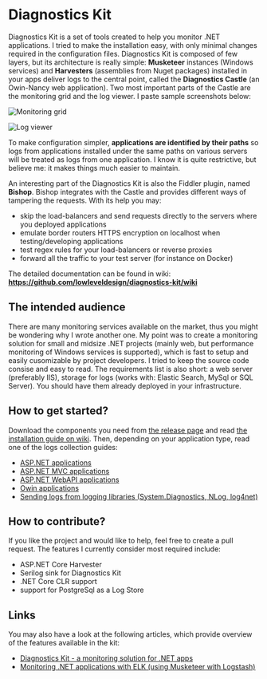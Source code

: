 Diagnostics Kit
===============

Diagnostics Kit is a set of tools created to help you monitor .NET applications. I tried to make the installation easy, with only minimal changes required in the configuration files. Diagnostics Kit is composed of few layers, but its architecture is really simple: **Musketeer** instances (Windows services) and **Harvesters** (assemblies from Nuget packages) installed in your apps deliver logs to the central point, called the **Diagnostics Castle** (an Owin-Nancy web application). Two most important parts of the Castle are the monitoring grid and the log viewer. I paste sample screenshots below:

![Monitoring grid](https://raw.githubusercontent.com/lowleveldesign/diagnostics-kit/master/docs/diaggrid.png)

![Log viewer](https://raw.githubusercontent.com/lowleveldesign/diagnostics-kit/master/docs/diaglog.png)

To make configuration simpler, **applications are identified by their paths** so logs from applications installed under the same paths on various servers will be treated as logs from one application. I know it is quite restrictive, but believe me: it makes things much easier to maintain.

An interesting part of the Diagnostics Kit is also the Fiddler plugin, named **Bishop**. Bishop integrates with the Castle and provides different ways of tampering the requests. With its help you may:

- skip the load-balancers and send requests directly to the servers where you deployed applications
- emulate border routers HTTPS encryption on localhost when testing/developing applications
- test regex rules for your load-balancers or reverse proxies
- forward all the traffic to your test server (for instance on Docker)

The detailed documentation can be found in wiki: **<https://github.com/lowleveldesign/diagnostics-kit/wiki>**

## The intended audience

There are many monitoring services available on the market, thus you might be wondering why I wrote another one. My point was to create a monitoring solution for small and midsize .NET projects (mainly web, but performance monitoring of Windows services is supported), which is fast to setup and easily cusomizable by project developers. I tried to keep the source code consise and easy to read. The requirements list is also short: a web server (preferably IIS), storage for logs (works with: Elastic Search, MySql or SQL Server). You should have them already deployed in your infrastructure.

## How to get started?

Download the components you need from [the release page](https://github.com/lowleveldesign/diagnostics-kit/releases) and read [the installation guide on wiki](https://github.com/lowleveldesign/diagnostics-kit/wiki/1.2.installation). Then, depending on your application type, read one of the logs collection guides:

- [ASP.NET applications](https://github.com/lowleveldesign/diagnostics-kit/wiki/2.3.log-collection-aspnet)
- [ASP.NET MVC applications](https://github.com/lowleveldesign/diagnostics-kit/wiki/2.4.log-collection-aspnet-mvc)
- [ASP.NET WebAPI applications](https://github.com/lowleveldesign/diagnostics-kit/wiki/2.5.log-collection-aspnet-webapi)
- [Owin applications](https://github.com/lowleveldesign/diagnostics-kit/wiki/2.6.log-collection-owin)
- [Sending logs from logging libraries (System.Diagnostics, NLog, log4net)](https://github.com/lowleveldesign/diagnostics-kit/wiki/2.7.log-collection-libs)

## How to contribute?

If you like the project and would like to help, feel free to create a pull request. The features I currently consider most required include:

- ASP.NET Core Harvester
- Serilog sink for Diagnostics Kit
- .NET Core CLR support
- support for PostgreSql as a Log Store

## Links

You may also have a look at the following articles, which provide overview of the features available in the kit:

- [Diagnostics Kit - a monitoring solution for .NET apps](https://www.codeproject.com/Articles/1103161/Diagnostics-Kit-a-monitoring-solution-for-NET-apps)
- [Monitoring .NET applications with ELK (using Musketeer with Logstash)](http://kmdpoland.pl/monitoring-net-applications-with-elk/)
